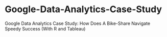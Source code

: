 # Google-Data-Analytics-Case-Study
Google Data Analytics Case Study: How Does A Bike-Share Navigate Speedy Success (With R and Tableau)
